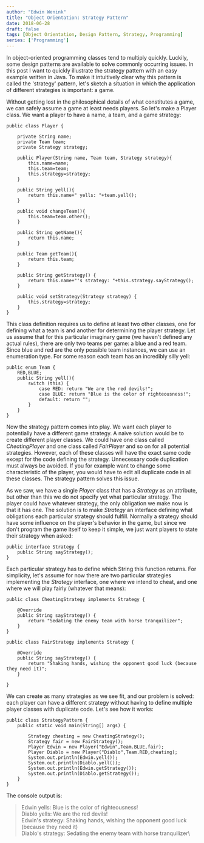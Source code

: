 ```yaml
---
author: "Edwin Wenink"
title: "Object Orientation: Strategy Pattern"
date: 2018-06-28
draft: false
tags: [Object Orientation, Design Pattern, Strategy, Programming]
series: ['Programming']
---
```


In object-oriented programming classes tend to multiply quickly. Luckily, some design patterns are available to solve commonly occurring issues. In this post I want to quickly illustrate the strategy pattern with an easy example written in Java. To make it intuitively clear why this pattern is called the 'strategy' pattern, let's sketch a situation in which the application of different strategies is important: a game. 

Without getting lost in the philosophical details of what constitutes a game, we can safely assume a game at least needs players. So let's make a Player class. We want a player to have a name, a team, and a game strategy:

```[Java]
public class Player {
    
    private String name;
    private Team team;
    private Strategy strategy;
    
    public Player(String name, Team team, Strategy strategy){
        this.name=name;
        this.team=team;
        this.strategy=strategy;
    }
    
    public String yell(){
        return this.name+" yells: "+team.yell();
    }
    
    public void changeTeam(){
        this.team=team.other();
    }
    
    public String getName(){
        return this.name;
    }
    
    public Team getTeam(){
        return this.team;
    }
    
    public String getStrategy() {
        return this.name+"'s strategy: "+this.strategy.sayStrategy();
    }
    
    public void setStrategy(Strategy strategy) {
        this.strategy=strategy;
    }
}
```

This class definition requires us to define at least two other classes, one for defining what a team is and another for determining the player strategy. Let us assume that for this particular imaginary game (we haven't defined any actual rules), there are only two teams per game: a blue and a red team. Since blue and red are the only possible team instances, we can use an enumeration type. For some reason each team has an incredibly silly yell:

```[Java]
public enum Team {
    RED,BLUE;
    public String yell(){
        switch (this) {
            case RED: return "We are the red devils!";
            case BLUE: return "Blue is the color of righteousness!";
            default: return "";
        }
    }
}
```

Now the strategy pattern comes into play. We want each player to potentially have a different game strategy. A naive solution would be to create different player classes. We could have one class called *CheatingPlayer* and one class called *FairPlayer* and so on for all potential strategies. However, each of these classes will have the exact same code except for the code defining the strategy. Unnecessary code duplication must always be avoided. If you for example want to change some characteristic of the player, you would have to edit all duplicate code in all these classes. The strategy pattern solves this issue. 

As we saw, we have a single *Player* class that has a *Strategy* as an attribute, but other than this we do not specify yet what particular strategy. The player could have whatever strategy, the only obligation we make now is that it has one. The solution is to make *Strategy* an interface defining what obligations each particular strategy should fulfill. Normally a strategy should have some influence on the player's behavior in the game, but since we don't program the game itself to keep it simple, we just want players to state their strategy when asked:

```[Java]
public interface Strategy {
    public String sayStrategy();
}
```

Each particular strategy has to define which String this function returns. For simplicity, let's assume for now there are two particular strategies implementing the *Strategy* interface, one where we intend to cheat, and one where we will play fairly (whatever that means):

```[Java]
public class CheatingStrategy implements Strategy {

    @Override
    public String sayStrategy() {
        return "Sedating the enemy team with horse tranquilizer";
    }
}
```
```[Java]
public class FairStrategy implements Strategy {

    @Override
    public String sayStrategy() {
        return "Shaking hands, wishing the opponent good luck (because they need it)";
    }
    
}
```

We can create as many strategies as we see fit, and our problem is solved: each player can have a different strategy without having to define multiple player classes with duplicate code. Let's see how it works:

```[Java]
public class StrategyPattern {
    public static void main(String[] args) {
        
        Strategy cheating = new CheatingStrategy();
        Strategy fair = new FairStrategy();
        Player Edwin = new Player("Edwin",Team.BLUE,fair);
        Player Diablo = new Player("Diablo",Team.RED,cheating);
        System.out.println(Edwin.yell());
        System.out.println(Diablo.yell());
        System.out.println(Edwin.getStrategy());
        System.out.println(Diablo.getStrategy());
    }
}
```

The console output is:

>Edwin yells: Blue is the color of righteousness!\
>Diablo yells: We are the red devils!\
>Edwin's strategy: Shaking hands, wishing the opponent good luck (because they need it)\
>Diablo's strategy: Sedating the enemy team with horse tranquilizer\

